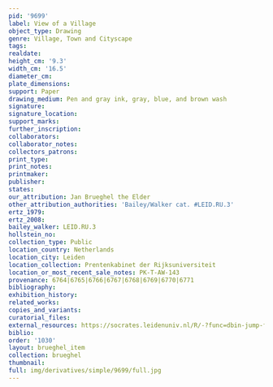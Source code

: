 ```yaml
---
pid: '9699'
label: View of a Village
object_type: Drawing
genre: Village, Town and Cityscape
tags: 
realdate: 
height_cm: '9.3'
width_cm: '16.5'
diameter_cm: 
plate_dimensions: 
support: Paper
drawing_medium: Pen and gray ink, gray, blue, and brown wash
signature: 
signature_location: 
support_marks: 
further_inscription: 
collaborators: 
collaborator_notes: 
collectors_patrons: 
print_type: 
print_notes: 
printmaker: 
publisher: 
states: 
our_attribution: Jan Brueghel the Elder
other_attribution_authorities: 'Bailey/Walker cat. #LEID.RU.3'
ertz_1979: 
ertz_2008: 
bailey_walker: LEID.RU.3
hollstein_no: 
collection_type: Public
location_country: Netherlands
location_city: Leiden
location_collection: Prentenkabinet der Rijksuniversiteit
location_or_most_recent_sale_notes: PK-T-AW-143
provenance: 6764|6765|6766|6767|6768|6769|6770|6771
bibliography: 
exhibition_history: 
related_works: 
copies_and_variants: 
curatorial_files: 
external_resources: https://socrates.leidenuniv.nl/R/-?func=dbin-jump-full&object_id=2713729
biblio: 
order: '1030'
layout: brueghel_item
collection: brueghel
thumbnail: 
full: img/derivatives/simple/9699/full.jpg
---
```

